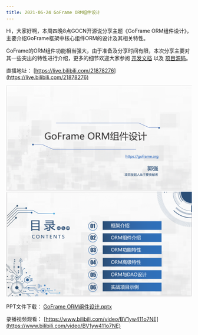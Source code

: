 ```yaml
---
title: 2021-06-24 GoFrame ORM组件设计
---
```


Hi，大家好啊，本周四晚8点GOCN开源说分享主题《GoFrame ORM组件设计》，主要介绍GoFrame框架中核心组件ORM的设计及其相关特性。

GoFrame的ORM组件功能相当强大，由于准备及分享时间有限，本次分享主要对其一些突出的特性进行介绍，更多的细节欢迎大家参阅 [开发文档](https://goframe.org/docs/核心组件/数据库ORM/数据库ORM) 以及 [项目源码](https://github.com/gogf/gf/v2/tree/master/database/gdb)。

直播地址： [https://live.bilibili.com/21878276](https://live.bilibili.com/21878276)

![](/download/attachments/7302551/image2021-6-21_19-32-2.png?version=1&modificationDate=1624275076650&api=v2)![](/download/attachments/7302551/image2021-6-21_19-34-18.png?version=1&modificationDate=1624275213013&api=v2)

PPT文件下载： [GoFrame ORM组件设计.pptx](/download/attachments/7302551/GoFrame%20ORM%E7%BB%84%E4%BB%B6%E8%AE%BE%E8%AE%A1.pptx?version=1&modificationDate=1624540592693&api=v2)

录播视频观看： [https://www.bilibili.com/video/BV1yw411o7NE](https://www.bilibili.com/video/BV1yw411o7NE)